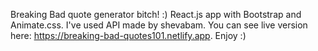 Breaking Bad quote generator bitch! :) React.js app with Bootstrap and Animate.css. I've used API made by shevabam. You can see live version here: https://breaking-bad-quotes101.netlify.app.  Enjoy :)



